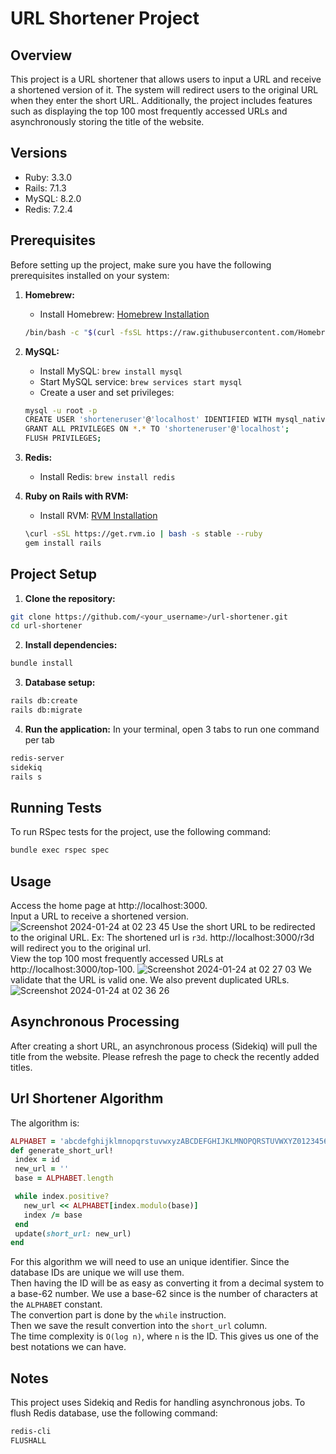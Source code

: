 # URL Shortener Project

## Overview

This project is a URL shortener that allows users to input a URL and receive a shortened version of it. The system will redirect users to the original URL when they enter the short URL. Additionally, the project includes features such as displaying the top 100 most frequently accessed URLs and asynchronously storing the title of the website.

## Versions
- Ruby: 3.3.0
- Rails: 7.1.3
- MySQL: 8.2.0
- Redis: 7.2.4

## Prerequisites

Before setting up the project, make sure you have the following prerequisites installed on your system:

1. **Homebrew:**
   - Install Homebrew: [Homebrew Installation](https://brew.sh/)
   ```bash
   /bin/bash -c "$(curl -fsSL https://raw.githubusercontent.com/Homebrew/install/HEAD/install.sh)"

2. **MySQL:**
   - Install MySQL: `brew install mysql`
   - Start MySQL service: `brew services start mysql`
   - Create a user and set privileges:
   ```bash
   mysql -u root -p
   CREATE USER 'shorteneruser'@'localhost' IDENTIFIED WITH mysql_native_password BY 'your_password';
   GRANT ALL PRIVILEGES ON *.* TO 'shorteneruser'@'localhost';
   FLUSH PRIVILEGES;
   ```

3. **Redis:**
   - Install Redis: `brew install redis`

4. **Ruby on Rails with RVM:**
   - Install RVM: [RVM Installation](https://rvm.io/rvm/install)
   ```bash
   \curl -sSL https://get.rvm.io | bash -s stable --ruby
   gem install rails
   ```

## Project Setup

1. **Clone the repository:**
  ```bash
  git clone https://github.com/<your_username>/url-shortener.git
  cd url-shortener
  ```
   
2. **Install dependencies:**
  ```bash
  bundle install
  ```

3. **Database setup:**
  ```bash
  rails db:create
  rails db:migrate
  ```

4. **Run the application:**
In your terminal, open 3 tabs to run one command per tab
  ```bash
  redis-server
  sidekiq
  rails s
  ```

## Running Tests
To run RSpec tests for the project, use the following command:
```bash
bundle exec rspec spec
```

## Usage
Access the home page at http://localhost:3000.  
Input a URL to receive a shortened version.  
![Screenshot 2024-01-24 at 02 23 45](https://github.com/dsolis5323/shortener-url/assets/6640636/bdd12098-612c-4b18-a618-ed9538567e12)
Use the short URL to be redirected to the original URL. Ex: The shortened url is `r3d`. http://localhost:3000/r3d will redirect you to the original url.  
View the top 100 most frequently accessed URLs at http://localhost:3000/top-100. 
![Screenshot 2024-01-24 at 02 27 03](https://github.com/dsolis5323/shortener-url/assets/6640636/0e50be1c-402e-4f1e-a1b1-5d0fae0e5239)
We validate that the URL is valid one. We also prevent duplicated URLs.
![Screenshot 2024-01-24 at 02 36 26](https://github.com/dsolis5323/shortener-url/assets/6640636/aa4a8cc0-42f4-47bc-931c-a89f450f70a6)

## Asynchronous Processing
After creating a short URL, an asynchronous process (Sidekiq) will pull the title from the website. Please refresh the page to check the recently added titles.

## Url Shortener Algorithm
The algorithm is:
```ruby
ALPHABET = 'abcdefghijklmnopqrstuvwxyzABCDEFGHIJKLMNOPQRSTUVWXYZ0123456789'.chars
def generate_short_url!
 index = id
 new_url = ''
 base = ALPHABET.length

 while index.positive?
   new_url << ALPHABET[index.modulo(base)]
   index /= base
 end
 update(short_url: new_url)
end
```
For this algorithm we will need to use an unique identifier. Since the database IDs are unique we will use them.  
Then having the ID will be as easy as converting it from a decimal system to a base-62 number. We use a base-62 since is the number of characters at the `ALPHABET` constant.  
The convertion part is done by the `while` instruction.  
Then we save the result convertion into the `short_url` column.  
The time complexity is `O(log n)`, where `n` is the ID. This gives us one of the best notations we can have.

## Notes
This project uses Sidekiq and Redis for handling asynchronous jobs.
To flush Redis database, use the following command:
```bash
redis-cli
FLUSHALL
```
